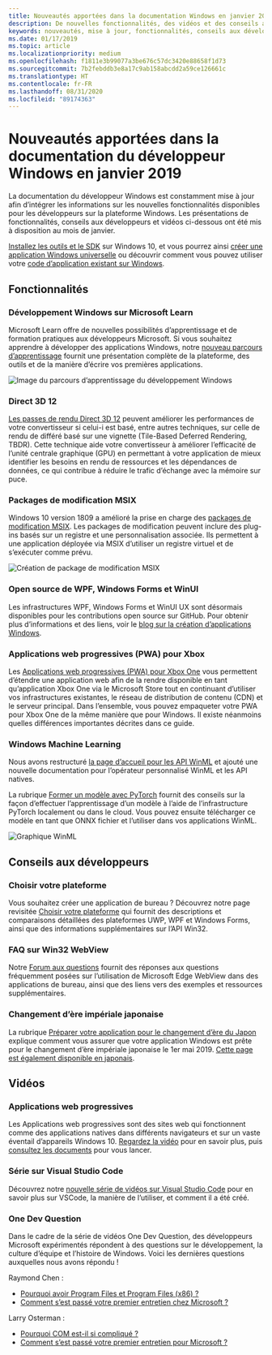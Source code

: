 ```yaml
---
title: Nouveautés apportées dans la documentation Windows en janvier 2019 – Développer des applications UWP
description: De nouvelles fonctionnalités, des vidéos et des conseils aux développeurs ont été ajoutés à la documentation du développeur Windows 10 en janvier 2019
keywords: nouveautés, mise à jour, fonctionnalités, conseils aux développeurs, Windows 10
ms.date: 01/17/2019
ms.topic: article
ms.localizationpriority: medium
ms.openlocfilehash: f1811e3b99077a3be676c57dc3420e88658f1d73
ms.sourcegitcommit: 7b2febddb3e8a17c9ab158abcdd2a59ce126661c
ms.translationtype: HT
ms.contentlocale: fr-FR
ms.lasthandoff: 08/31/2020
ms.locfileid: "89174363"
---
```

# <a name="whats-new-in-the-windows-developer-docs-in-january-2019"></a>Nouveautés apportées dans la documentation du développeur Windows en janvier 2019

La documentation du développeur Windows est constamment mise à jour afin d’intégrer les informations sur les nouvelles fonctionnalités disponibles pour les développeurs sur la plateforme Windows. Les présentations de fonctionnalités, conseils aux développeurs et vidéos ci-dessous ont été mis à disposition au mois de janvier.

[Installez les outils et le SDK](https://developer.microsoft.com/windows/downloads#_blank) sur Windows 10, et vous pourrez ainsi [créer une application Windows universelle](../get-started/create-uwp-apps.md) ou découvrir comment vous pouvez utiliser votre [code d’application existant sur Windows](../porting/index.md).

## <a name="features"></a>Fonctionnalités

### <a name="windows-development-on-microsoft-learn"></a>Développement Windows sur Microsoft Learn

Microsoft Learn offre de nouvelles possibilités d’apprentissage et de formation pratiques aux développeurs Microsoft. Si vous souhaitez apprendre à développer des applications Windows, notre [nouveau parcours d’apprentissage](/learn/paths/develop-windows10-apps/) fournit une présentation complète de la plateforme, des outils et de la manière d’écrire vos premières applications.

![Image du parcours d’apprentissage du développement Windows](images/windows-learn.png)

### <a name="direct-3d-12"></a>Direct 3D 12

[Les passes de rendu Direct 3D 12](/windows/desktop/direct3d12/direct3d-12-render-passes) peuvent améliorer les performances de votre convertisseur si celui-i est basé, entre autres techniques, sur celle de rendu de différé basé sur une vignette (Tile-Based Deferred Rendering, TBDR). Cette technique aide votre convertisseur à améliorer l’efficacité de l’unité centrale graphique (GPU) en permettant à votre application de mieux identifier les besoins en rendu de ressources et les dépendances de données, ce qui contribue à réduire le trafic d’échange avec la mémoire sur puce.

### <a name="msix-modification-packages"></a>Packages de modification MSIX

Windows 10 version 1809 a amélioré la prise en charge des [packages de modification MSIX](/windows/msix/modification-package-1809-update). Les packages de modification peuvent inclure des plug-ins basés sur un registre et une personnalisation associée. Ils permettent à une application déployée via MSIX d’utiliser un registre virtuel et de s’exécuter comme prévu.

![Création de package de modification MSIX](images/msix-modification-package.png)

### <a name="open-source-of-wpf-windows-forms-and-winui"></a>Open source de WPF, Windows Forms et WinUI

Les infrastructures WPF, Windows Forms et WinUI UX sont désormais disponibles pour les contributions open source sur GitHub. Pour obtenir plus d’informations et des liens, voir le [blog sur la création d’applications Windows](https://blogs.windows.com/buildingapps/2018/12/04/announcing-open-source-of-wpf-windows-forms-and-winui-at-microsoft-connect-2018/#OKZjJs1VVTrMMtkL.97).

### <a name="progressive-web-apps-for-xbox"></a>Applications web progressives (PWA) pour Xbox

Les [Applications web progressives (PWA) pour Xbox One](/microsoft-edge/progressive-web-apps/xbox-considerations) vous permettent d’étendre une application web afin de la rendre disponible en tant qu’application Xbox One via le Microsoft Store tout en continuant d’utiliser vos infrastructures existantes, le réseau de distribution de contenu (CDN) et le serveur principal. Dans l’ensemble, vous pouvez empaqueter votre PWA pour Xbox One de la même manière que pour Windows. Il existe néanmoins quelles différences importantes décrites dans ce guide.

### <a name="windows-machine-learning"></a>Windows Machine Learning

Nous avons restructuré [la page d’accueil pour les API WinML](/windows/ai/api-reference) et ajouté une nouvelle documentation pour l’opérateur personnalisé WinML et les API natives.

La rubrique [Former un modèle avec PyTorch](/windows/ai/train-model-pytorch) fournit des conseils sur la façon d’effectuer l’apprentissage d’un modèle à l’aide de l’infrastructure PyTorch localement ou dans le cloud. Vous pouvez ensuite télécharger ce modèle en tant que ONNX fichier et l’utiliser dans vos applications WinML.

![Graphique WinML](images/winml-graphic.png)

## <a name="developer-guidance"></a>Conseils aux développeurs

### <a name="choose-your-platform"></a>Choisir votre plateforme

Vous souhaitez créer une application de bureau ? Découvrez notre page revisitée [Choisir votre plateforme](/windows/desktop/choose-your-technology) qui fournit des descriptions et comparaisons détaillées des plateformes UWP, WPF et Windows Forms, ainsi que des informations supplémentaires sur l’API Win32.

### <a name="faqs-on-win32-webview"></a>FAQ sur Win32 WebView

Notre [Forum aux questions](/windows/communitytoolkit/controls/wpf-winforms/webview#frequently-asked-questions-faqs) fournit des réponses aux questions fréquemment posées sur l’utilisation de Microsoft Edge WebView dans des applications de bureau, ainsi que des liens vers des exemples et ressources supplémentaires.

### <a name="japanese-era-change"></a>Changement d’ère impériale japonaise

La rubrique [Préparer votre application pour le changement d’ère du Japon](../design/globalizing/japanese-era-change.md) explique comment vous assurer que votre application Windows est prête pour le changement d’ère impériale japonaise le 1er mai 2019. [Cette page est également disponible en japonais](../design/globalizing/japanese-era-change.md).

## <a name="videos"></a>Vidéos

### <a name="progressive-web-apps"></a>Applications web progressives

Les Applications web progressives sont des sites web qui fonctionnent comme des applications natives dans différents navigateurs et sur un vaste éventail d’appareils Windows 10. [Regardez la vidéo](https://youtu.be/ugAewC3308Y) pour en savoir plus, puis [consultez les documents](https://developer.microsoft.com/windows/pwa) pour vous lancer.

### <a name="vs-code-series"></a>Série sur Visual Studio Code

Découvrez notre [nouvelle série de vidéos sur Visual Studio Code](https://www.youtube.com/playlist?list=PLlrxD0HtieHjQX77y-0sWH9IZBTmv1tTx) pour en savoir plus sur VSCode, la manière de l’utiliser, et comment il a été créé.

### <a name="one-dev-question"></a>One Dev Question

Dans le cadre de la série de vidéos One Dev Question, des développeurs Microsoft expérimentés répondent à des questions sur le développement, la culture d’équipe et l’histoire de Windows. Voici les dernières questions auxquelles nous avons répondu !

Raymond Chen :

* [Pourquoi avoir Program Files et Program Files (x86) ?](https://youtu.be/qRb6otsHG5c)
* [Comment s’est passé votre premier entretien chez Microsoft ?](https://youtu.be/MfzzbNp8kfw)

Larry Osterman :

* [Pourquoi COM est-il si compliqué ?](https://youtu.be/-gkXAV-StVA)
* [Comment s’est passé votre premier entretien pour Microsoft ?](https://youtu.be/N7o9eJpFYco)